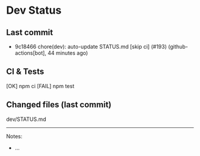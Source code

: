 # Dev Status

## Last commit
- 9c18466 chore(dev): auto-update STATUS.md [skip ci] (#193) (github-actions[bot], 44 minutes ago)
## CI & Tests
[OK] npm ci
[FAIL] npm test

## Changed files (last commit)
dev/STATUS.md

---
Notes:
- ...
